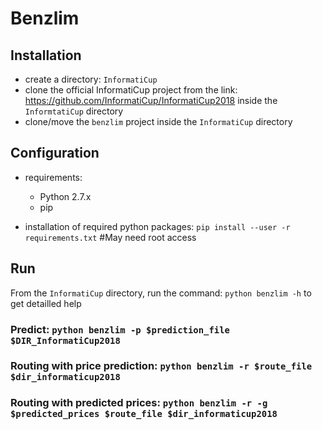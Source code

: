 # Benzlim

## Installation

- create a directory: `InformatiCup`
- clone the official InformatiCup project from the link: https://github.com/InformatiCup/InformatiCup2018 inside the `InformtatiCup` directory
- clone/move the `benzlim` project inside the `InformatiCup` directory

## Configuration

- requirements:
  - Python 2.7.x
  - pip

- installation of required python packages:
    `pip install --user -r requirements.txt`   #May need root access

## Run
   From the `InformatiCup` directory, run the command: `python benzlim -h` to get detailled help

   ### Predict: `python benzlim -p $prediction_file $DIR_InformatiCup2018`

   ### Routing with price prediction: `python benzlim -r $route_file $dir_informaticup2018`

   ### Routing with predicted prices: `python benzlim -r -g $predicted_prices $route_file $dir_informaticup2018`
